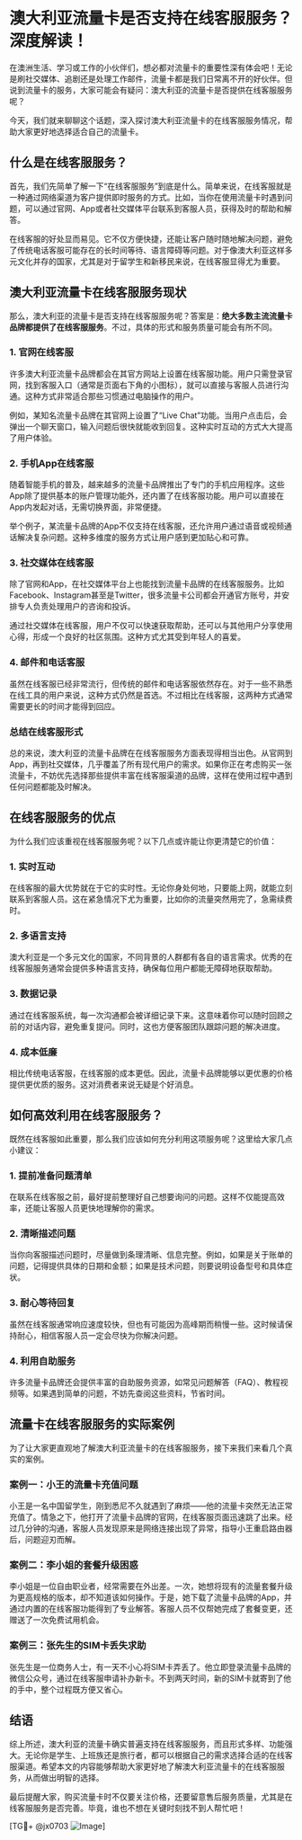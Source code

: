 # 澳大利亚流量卡是否支持在线客服服务？深度解读！

在澳洲生活、学习或工作的小伙伴们，想必都对流量卡的重要性深有体会吧！无论是刷社交媒体、追剧还是处理工作邮件，流量卡都是我们日常离不开的好伙伴。但说到流量卡的服务，大家可能会有疑问：澳大利亚的流量卡是否提供在线客服服务呢？

今天，我们就来聊聊这个话题，深入探讨澳大利亚流量卡的在线客服服务情况，帮助大家更好地选择适合自己的流量卡。

## 什么是在线客服服务？

首先，我们先简单了解一下“在线客服服务”到底是什么。简单来说，在线客服就是一种通过网络渠道为客户提供即时服务的方式。比如，当你在使用流量卡时遇到问题，可以通过官网、App或者社交媒体平台联系到客服人员，获得及时的帮助和解答。

在线客服的好处显而易见。它不仅方便快捷，还能让客户随时随地解决问题，避免了传统电话客服可能存在的长时间等待、语言障碍等问题。对于像澳大利亚这样多元文化并存的国家，尤其是对于留学生和新移民来说，在线客服显得尤为重要。

## 澳大利亚流量卡在线客服服务现状

那么，澳大利亚的流量卡是否支持在线客服服务呢？答案是：**绝大多数主流流量卡品牌都提供了在线客服服务**。不过，具体的形式和服务质量可能会有所不同。

### 1. 官网在线客服

许多澳大利亚流量卡品牌都会在其官方网站上设置在线客服功能。用户只需登录官网，找到客服入口（通常是页面右下角的小图标），就可以直接与客服人员进行沟通。这种方式非常适合那些习惯通过电脑操作的用户。

例如，某知名流量卡品牌在其官网上设置了“Live Chat”功能。当用户点击后，会弹出一个聊天窗口，输入问题后很快就能收到回复。这种实时互动的方式大大提高了用户体验。

### 2. 手机App在线客服

随着智能手机的普及，越来越多的流量卡品牌推出了专门的手机应用程序。这些App除了提供基本的账户管理功能外，还内置了在线客服功能。用户可以直接在App内发起对话，无需切换界面，非常便捷。

举个例子，某流量卡品牌的App不仅支持在线客服，还允许用户通过语音或视频通话解决复杂问题。这种多维度的服务方式让用户感到更加贴心和可靠。

### 3. 社交媒体在线客服

除了官网和App，在社交媒体平台上也能找到流量卡品牌的在线客服服务。比如Facebook、Instagram甚至是Twitter，很多流量卡公司都会开通官方账号，并安排专人负责处理用户的咨询和投诉。

通过社交媒体在线客服，用户不仅可以快速获取帮助，还可以与其他用户分享使用心得，形成一个良好的社区氛围。这种方式尤其受到年轻人的喜爱。

### 4. 邮件和电话客服

虽然在线客服已经非常流行，但传统的邮件和电话客服依然存在。对于一些不熟悉在线工具的用户来说，这种方式仍然是首选。不过相比在线客服，这两种方式通常需要更长的时间才能得到回应。

### 总结在线客服形式

总的来说，澳大利亚的流量卡品牌在在线客服服务方面表现得相当出色。从官网到App，再到社交媒体，几乎覆盖了所有现代用户的需求。如果你正在考虑购买一张流量卡，不妨优先选择那些提供丰富在线客服渠道的品牌，这样在使用过程中遇到任何问题都能及时解决。

## 在线客服服务的优点

为什么我们应该重视在线客服服务呢？以下几点或许能让你更清楚它的价值：

### 1. 实时互动

在线客服的最大优势就在于它的实时性。无论你身处何地，只要能上网，就能立刻联系到客服人员。这在紧急情况下尤为重要，比如你的流量突然用完了，急需续费时。

### 2. 多语言支持

澳大利亚是一个多元文化的国家，不同背景的人群都有各自的语言需求。优秀的在线客服服务通常会提供多种语言支持，确保每位用户都能无障碍地获取帮助。

### 3. 数据记录

通过在线客服系统，每一次沟通都会被详细记录下来。这意味着你可以随时回顾之前的对话内容，避免重复提问。同时，这也方便客服团队跟踪问题的解决进度。

### 4. 成本低廉

相比传统电话客服，在线客服的成本更低。因此，流量卡品牌能够以更优惠的价格提供更优质的服务。这对消费者来说无疑是个好消息。

## 如何高效利用在线客服服务？

既然在线客服如此重要，那么我们应该如何充分利用这项服务呢？这里给大家几点小建议：

### 1. 提前准备问题清单

在联系在线客服之前，最好提前整理好自己想要询问的问题。这样不仅能提高效率，还能让客服人员更快地理解你的需求。

### 2. 清晰描述问题

当你向客服描述问题时，尽量做到条理清晰、信息完整。例如，如果是关于账单的问题，记得提供具体的日期和金额；如果是技术问题，则要说明设备型号和具体症状。

### 3. 耐心等待回复

虽然在线客服通常响应速度较快，但也有可能因为高峰期而稍慢一些。这时候请保持耐心，相信客服人员一定会尽快为你解决问题。

### 4. 利用自助服务

许多流量卡品牌还会提供丰富的自助服务资源，如常见问题解答（FAQ）、教程视频等。如果遇到简单的问题，不妨先查阅这些资料，节省时间。

## 流量卡在线客服服务的实际案例

为了让大家更直观地了解澳大利亚流量卡的在线客服服务，接下来我们来看几个真实的案例。

### 案例一：小王的流量卡充值问题

小王是一名中国留学生，刚到悉尼不久就遇到了麻烦——他的流量卡突然无法正常充值了。情急之下，他打开了流量卡品牌的官网，在线客服页面迅速跳了出来。经过几分钟的沟通，客服人员发现原来是网络连接出现了异常，指导小王重启路由器后，问题迎刃而解。

### 案例二：李小姐的套餐升级困惑

李小姐是一位自由职业者，经常需要在外出差。一次，她想将现有的流量套餐升级为更高规格的版本，却不知道该如何操作。于是，她下载了流量卡品牌的App，并通过内置的在线客服功能得到了专业解答。客服人员不仅帮她完成了套餐变更，还赠送了一次免费试用机会。

### 案例三：张先生的SIM卡丢失求助

张先生是一位商务人士，有一天不小心将SIM卡弄丢了。他立即登录流量卡品牌的微信公众号，通过在线客服申请补办新卡。不到两天时间，新的SIM卡就寄到了他的手中，整个过程既方便又省心。

## 结语

综上所述，澳大利亚的流量卡确实普遍支持在线客服服务，而且形式多样、功能强大。无论你是学生、上班族还是旅行者，都可以根据自己的需求选择合适的在线客服渠道。希望本文的内容能够帮助大家更好地了解澳大利亚流量卡的在线客服服务，从而做出明智的选择。

最后提醒大家，购买流量卡时不仅要关注价格，还要留意售后服务质量，尤其是在线客服服务是否完善。毕竟，谁也不想在关键时刻找不到人帮忙吧！

[TG💪+ @jx0703 ![Image](https://github.com/user-attachments/assets/dbca1d08-cadb-493c-b0ec-ad6f7a83f270)]